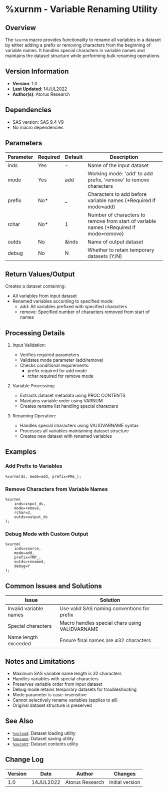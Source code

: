 # %xurnm - Variable Renaming Utility

## Overview
The `%xurnm` macro provides functionality to rename all variables in a dataset by either adding a prefix or removing characters from the beginning of variable names. It handles special characters in variable names and maintains the dataset structure while performing bulk renaming operations.

## Version Information
- **Version**: 1.0
- **Last Updated**: 14JUL2022
- **Author(s)**: Atorus Research

## Dependencies
- SAS version: SAS 9.4 V9
- No macro dependencies

## Parameters
| Parameter | Required | Default | Description |
|-----------|----------|---------|-------------|
| inds | Yes | - | Name of the input dataset |
| mode | Yes | add | Working mode: 'add' to add prefix, 'remove' to remove characters |
| prefix | No* | _ | Characters to add before variable names (*Required if mode=add) |
| rchar | No* | 1 | Number of characters to remove from start of variable names (*Required if mode=remove) |
| outds | No | &inds | Name of output dataset |
| debug | No | N | Whether to retain temporary datasets (Y/N) |

## Return Values/Output
Creates a dataset containing:
- All variables from input dataset
- Renamed variables according to specified mode:
  - add: All variables prefixed with specified characters
  - remove: Specified number of characters removed from start of names

## Processing Details
1. Input Validation:
   - Verifies required parameters
   - Validates mode parameter (add/remove)
   - Checks conditional requirements:
     - prefix required for add mode
     - rchar required for remove mode

2. Variable Processing:
   - Extracts dataset metadata using PROC CONTENTS
   - Maintains variable order using VARNUM
   - Creates rename list handling special characters

3. Renaming Operation:
   - Handles special characters using VALIDVARNAME syntax
   - Processes all variables maintaining dataset structure
   - Creates new dataset with renamed variables

## Examples

### Add Prefix to Variables
```sas
%xurnm(ds, mode=add, prefix=PRE_);
```

### Remove Characters from Variable Names
```sas
%xurnm(
    inds=input_ds,
    mode=remove,
    rchar=2,
    outds=output_ds
);
```

### Debug Mode with Custom Output
```sas
%xurnm(
    inds=source,
    mode=add,
    prefix=TMP_,
    outds=renamed,
    debug=Y
);
```

## Common Issues and Solutions
| Issue | Solution |
|-------|----------|
| Invalid variable names | Use valid SAS naming conventions for prefix |
| Special characters | Macro handles special chars using VALIDVARNAME |
| Name length exceeded | Ensure final names are ≤32 characters |

## Notes and Limitations
- Maximum SAS variable name length is 32 characters
- Handles variables with special characters
- Preserves variable order from input dataset
- Debug mode retains temporary datasets for troubleshooting
- Mode parameter is case-insensitive
- Cannot selectively rename variables (applies to all)
- Original dataset structure is preserved

## See Also
- [`%xuload`](/man/global/xuload.md): Dataset loading utility
- [`%xusave`](/man/global/xusave.md): Dataset saving utility
- [`%xucont`](/man/global/xucont.md): Dataset contents utility

## Change Log
| Version | Date | Author | Changes |
|---------|------|---------|---------|
| 1.0 | 14JUL2022 | Atorus Research | Initial version | 